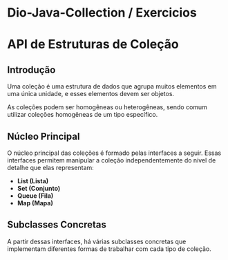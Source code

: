 # Dio-Java-Collection / Exercicios
# API de Estruturas de Coleção

## Introdução
Uma coleção é uma estrutura de dados que agrupa muitos elementos em uma única unidade, e esses elementos devem ser objetos.

As coleções podem ser homogêneas ou heterogêneas, sendo comum utilizar coleções homogêneas de um tipo específico.

## Núcleo Principal
O núcleo principal das coleções é formado pelas interfaces a seguir. Essas interfaces permitem manipular a coleção independentemente do nível de detalhe que elas representam:

- **List (Lista)**
- **Set (Conjunto)**
- **Queue (Fila)**
- **Map (Mapa)**

## Subclasses Concretas
A partir dessas interfaces, há várias subclasses concretas que implementam diferentes formas de trabalhar com cada tipo de coleção.

